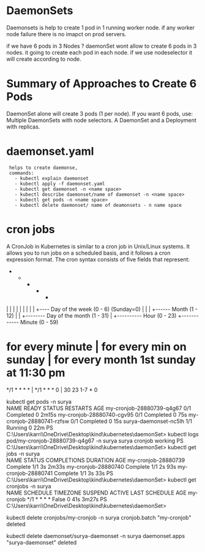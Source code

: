 # DaemonSets

 Daemonsets is help to create 1 pod in 1 running worker node. if any worker node failure there is no imapct on prod servers.

 if we have 6 pods in 3 Nodes ?
    daemonSet wont allow to create 6 pods in 3 nodes. it going to create each pod in each node. if we use nodeselector it will create according to node.

#   Summary of Approaches to Create 6 Pods
DaemonSet alone will create 3 pods (1 per node).
If you want 6 pods, use:
Multiple DaemonSets with node selectors.
A DaemonSet and a Deployment with replicas.

# daemonset.yaml
     helps to create daemonse, 
     commands:
       - kubectl explain daemonset
       - kubectl apply -f daemonset.yaml
       - kubectl get daemonset -n <name space>
       - kubectl describe daemonset/name of daemonset -n <name space>
       - kubectl get pods -n <name space>
       - kubectl delete daemonset/ name of deamonsets - n name space

# cron jobs

A CronJob in Kubernetes is similar to a cron job in Unix/Linux systems. It allows you to run jobs on a scheduled basis, and it follows a cron expression format. The cron syntax consists of five fields that represent:

* * * * *  <command to run>
| | | | |
| | | | +---- Day of the week (0 - 6) (Sunday=0)
| | | +------ Month (1 - 12)
| | +-------- Day of the month (1 - 31)
| +---------- Hour (0 - 23)
+------------ Minute (0 - 59)

# for every minute  | for every min on sunday  | for every month 1st sunday at 11:30 pm

*/1 * * * *         | */1 * * * 0              | 30 23 1-7 * 0 



kubectl get pods -n surya                              
NAME                        READY   STATUS      RESTARTS   AGE
my-cronjob-28880739-q4g67   0/1     Completed   0          2m15s
my-cronjob-28880740-cgv95   0/1     Completed   0          75s
my-cronjob-28880741-rzfsw   0/1     Completed   0          15s
surya-daemonset-nc5lh       1/1     Running     0          22m
PS C:\Users\karri\OneDrive\Desktop\kind\kubernetes\daemonSet> kubectl  logs pod/my-cronjob-28880739-q4g67 -n surya
surya cronjob working
PS C:\Users\karri\OneDrive\Desktop\kind\kubernetes\daemonSet> kubectl get jobs -n surya                              
NAME                  STATUS     COMPLETIONS   DURATION   AGE
my-cronjob-28880739   Complete   1/1           3s         2m33s
my-cronjob-28880740   Complete   1/1           2s         93s
my-cronjob-28880741   Complete   1/1           3s         33s
PS C:\Users\karri\OneDrive\Desktop\kind\kubernetes\daemonSet> kubectl get cronjobs -n surya                          
NAME         SCHEDULE        TIMEZONE   SUSPEND   ACTIVE   LAST SCHEDULE   AGE
my-cronjob    */1 * * * *    <none>     False     0        41s             3m27s
PS C:\Users\karri\OneDrive\Desktop\kind\kubernetes\daemonSet> 


kubectl delete cronjobs/my-cronjob -n surya
cronjob.batch "my-cronjob" deleted


kubectl delete daemonset/surya-daemonset -n surya 
daemonset.apps "surya-daemonset" deleted